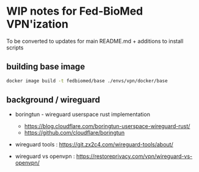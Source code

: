 # WIP notes for Fed-BioMed VPN'ization

To be converted to updates for main README.md + additions to install scripts

## building base image

```bash
docker image build -t fedbiomed/base ./envs/vpn/docker/base
```


## background / wireguard

* boringtun - wireguard userspace rust implementation
    - https://blog.cloudflare.com/boringtun-userspace-wireguard-rust/
    - https://github.com/cloudflare/boringtun

* wireguard tools : https://git.zx2c4.com/wireguard-tools/about/

* wireguard vs openvpn : https://restoreprivacy.com/vpn/wireguard-vs-openvpn/
